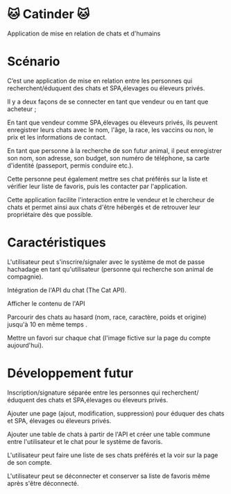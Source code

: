 # 🐱 Catinder 🐱
Application de mise en relation de chats et d'humains

# Scénario

C’est une application de mise en relation entre les personnes qui recherchent/éduquent des chats et SPA,élevages ou éleveurs privés.

Il y a deux façons de se connecter en tant que vendeur ou en tant que acheteur ; 

En tant que vendeur comme SPA,élevages ou éleveurs privés, ils peuvent enregistrer leurs chats avec le nom, l'âge, la race, les vaccins ou non, le prix et les informations de contact. 

En tant que personne à la recherche de son futur animal, il peut enregistrer son nom, son adresse, son budget, son numéro de téléphone, sa carte d'identité (passeport, permis conduire etc.). 

Cette personne peut également mettre ses chat préférés sur la liste et vérifier leur liste de favoris, puis les contacter par l'application. 

Cette application facilite l'interaction entre le vendeur et le chercheur de chats et permet ainsi aux chats d'être hébergés et de retrouver leur propriétaire dès que possible. 

# Caractéristiques
L'utilisateur peut s'inscrire/signaler avec le système de mot de passe hachadage en tant qu'utilisateur (personne qui recherche son animal de compagnie).

Intégration de l'API du chat (The Cat API).

Afficher le contenu de l'API 

Parcourir des chats au hasard (nom, race, caractère, poids et origine) jusqu'à 10 en même temps .

Mettre un favori sur chaque chat (l'image fictive sur la page du compte aujourd'hui).


# Développement futur 
Inscription/signature séparée entre les personnes qui recherchent/éduquent des chats et SPA,élevages ou éleveurs privés.

Ajouter une page (ajout, modification, suppression) pour éduquer des chats et SPA, élevages ou éleveurs privés.

Ajouter une table de chats à partir de l'API et créer une table commune entre l'utilisateur et le chat pour le système de favoris.

L'utilisateur peut faire une liste de ses chats préférés et la voir sur la page de son compte.

L'utilisateur peut se déconnecter et conserver sa liste de favoris même après s'être déconnecté. 

